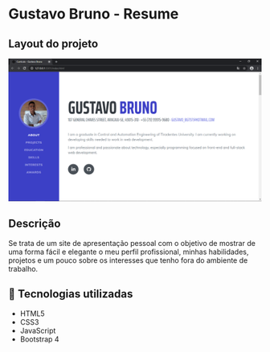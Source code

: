 # Gustavo Bruno - Resume

## Layout do projeto

<p align="center">
<img src="https://github.com/gustavobgt/gustavobgt.github.io/blob/master/assets/img/layout.png" width="650px">
</p>

## Descrição

Se trata de um site de apresentação pessoal com o objetivo de mostrar de uma forma fácil e elegante o meu perfil profissional, minhas habilidades, projetos e um pouco sobre os interesses que tenho fora do ambiente de trabalho.

## 🚀 Tecnologias utilizadas

-   HTML5
-   CSS3
-   JavaScript
-   Bootstrap 4
